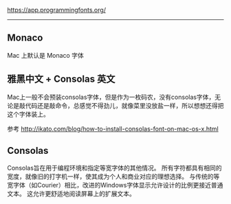 https://app.programmingfonts.org/

---

## Monaco

Mac 上默认是 Monaco 字体

## 雅黑中文 + Consolas 英文

Mac上一般不会预装consolas字体，但是作为一枚码农，没有consolas字体，无论是敲代码还是敲命令，总感觉不得劲儿，就像菜里没放盐一样，所以想想还得把这个字体装上。

参考 http://ikato.com/blog/how-to-install-consolas-font-on-mac-os-x.html

## Consolas

Consolas旨在用于编程环境和指定等宽字体的其他情况。
所有字符都具有相同的宽度，就像旧的打字机一样，使其成为个人和商业对应的理想选择。
与传统的等宽字体（如Courier）相比，改进的Windows字体显示允许设计的比例更接近普通文本。
这允许更舒适地阅读屏幕上的扩展文本。